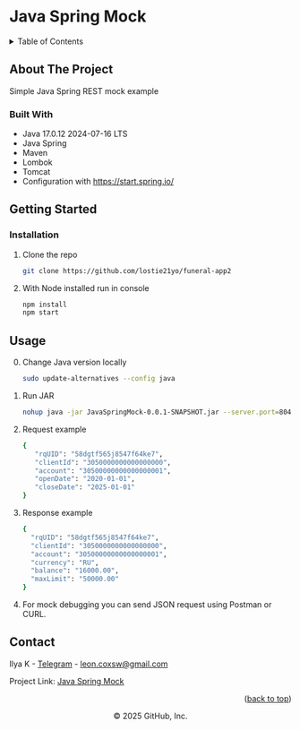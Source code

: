
# Java Spring Mock 

<a name="readme-top"></a>

<!-- TABLE OF CONTENTS -->
<details>
  <summary>Table of Contents</summary>
  <ol>
    <li>
      <a href="#about-the-project">About The Project</a>
      <ul>
        <li><a href="#built-with">Built With</a></li>
      </ul>
    </li>
    <li>
      <a href="#getting-started">Getting Started</a>
      <ul>
        <li><a href="#installation">Installation</a></li>
      </ul>
    </li>
    <li><a href="#usage">Usage</a></li>
    <li><a href="#contact">Contact</a></li>
  </ol>
</details>



<!-- ABOUT THE PROJECT -->
## About The Project

Simple Java Spring REST mock example

<!-- Demo video on YouTube [here](https://www.youtube.com/watch?v=4na8KFVoyZM&list=PL4lVqWiqXeK15HICGgnRiJTThgfftHEyt&index=5) -->

<!-- <p align="right">(<a href="#readme-top">back to top</a>)</p> -->


### Built With

* Java 17.0.12 2024-07-16 LTS
* Java Spring
* Maven
* Lombok
* Tomcat
* Configuration with https://start.spring.io/

<!-- <p align="right">(<a href="#readme-top">back to top</a>)</p> -->


<!-- GETTING STARTED -->
## Getting Started

<!-- ### Prerequisites -->

### Installation

1. Clone the repo
   ```sh
   git clone https://github.com/lostie21yo/funeral-app2
   ```
2. With Node installed run in console
   ```sh
   npm install
   npm start
   ```
<!-- <p align="right">(<a href="#readme-top">back to top</a>)</p> -->


<!-- USAGE EXAMPLES -->
## Usage
0. Change Java version locally
   ```sh
   sudo update-alternatives --config java
   ```
1. Run JAR
   ```sh
   nohup java -jar JavaSpringMock-0.0.1-SNAPSHOT.jar --server.port=8044 -xms1g -xmx2g > JS-8044.log &
   ```
2. Request example
   ```sh
   {
      "rqUID": "58dgtf565j8547f64ke7",
      "clientId": "3050000000000000000",
      "account": "30500000000000000001",
      "openDate": "2020-01-01",
      "closeDate": "2025-01-01"
   }
    ```
3. Response example
    ```sh
    {
      "rqUID": "58dgtf565j8547f64ke7",
      "clientId": "3050000000000000000",
      "account": "30500000000000000001",
      "currency": "RU",
      "balance": "16000.00",
      "maxLimit": "50000.00"
    }
    ```
4. For mock debugging you can send JSON request using Postman or CURL.

<!-- <p align="right">(<a href="#readme-top">back to top</a>)</p> -->


<!-- CONTACT -->
## Contact

Ilya K - [Telegram](https://t.me/leoncox) - leon.coxsw@gmail.com

Project Link: [Java Spring Mock](https://github.com/kilymax/java-spring-mock)

<p align="right">(<a href="#readme-top">back to top</a>)</p>

<div align="center">
© 2025 GitHub, Inc.
</div>
